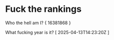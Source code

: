 # Fuck the rankings

Who the hell am I?
{ 16381868 }

What fucking year is it?
[ 2025-04-13T14:23:20Z ]

